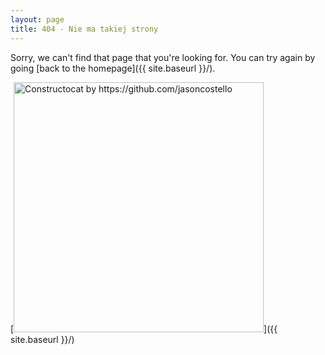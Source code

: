```yaml
---
layout: page
title: 404 - Nie ma takiej strony
---
```


Sorry, we can't find that page that you're looking for. You can try again by going [back to the homepage]({{ site.baseurl }}/).

[<img src="{{ site.baseurl }}/images/404.jpg" alt="Constructocat by https://github.com/jasoncostello" style="width: 400px;"/>]({{ site.baseurl }}/)
